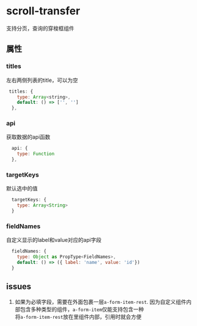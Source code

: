 # scroll-transfer  
支持分页，查询的穿梭框组件

## 属性
### titles
左右两侧列表的title，可以为空
``` javascript
 titles: {
    type: Array<string>,
    default: () => ['', '']
  },
```

### api
获取数据的api函数
``` javascript
  api: {
    type: Function
  },

```

### targetKeys
默认选中的值
``` javascript
  targetKeys: {
    type: Array<String>
  }

```

### fieldNames
自定义显示的label和value对应的api字段
``` javascript
  fieldNames: {
    type: Object as PropType<FieldNames>,
    default: () => ({ label: 'name', value: 'id'})
  }
```

## issues
1. 如果为必填字段，需要在外面包裹一层`a-form-item-rest`.
因为自定义组件内部包含多种类型的组件，`a-form-item`仅能支持包含一种   
将`a-form-item-rest`放在里组件内部，引用时就会方便



